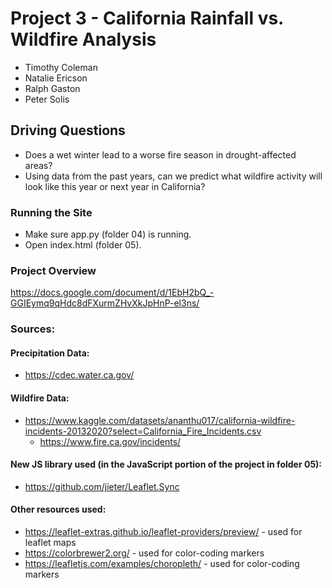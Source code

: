 # Project 3 - California Rainfall vs. Wildfire Analysis
- Timothy Coleman
- Natalie Ericson
- Ralph Gaston
- Peter Solis

## Driving Questions
- Does a wet winter lead to a worse fire season in drought-affected areas?
- Using data from the past years, can we predict what wildfire activity will look like this year or next year in California?

### Running the Site
- Make sure app.py (folder 04) is running.
- Open index.html (folder 05).

### Project Overview
https://docs.google.com/document/d/1EbH2bQ_-GGIEymq9qHdc8dFXurmZHvXkJpHnP-el3ns/

### Sources:
#### Precipitation Data:
- https://cdec.water.ca.gov/

#### Wildfire Data:
- https://www.kaggle.com/datasets/ananthu017/california-wildfire-incidents-20132020?select=California_Fire_Incidents.csv
	- https://www.fire.ca.gov/incidents/

#### New JS library used (in the JavaScript portion of the project in folder 05):
- https://github.com/jieter/Leaflet.Sync

#### Other resources used:
- https://leaflet-extras.github.io/leaflet-providers/preview/ - used for leaflet maps
- https://colorbrewer2.org/ - used for color-coding markers
- https://leafletjs.com/examples/choropleth/ - used for color-coding markers
